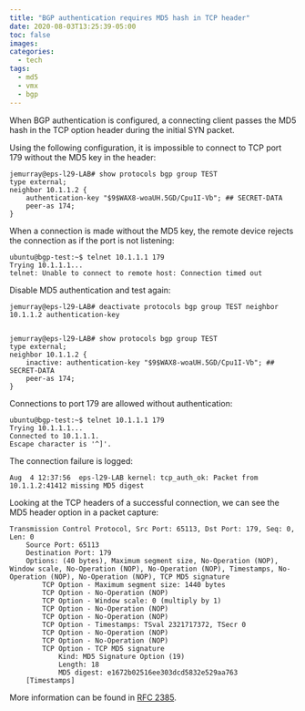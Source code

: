 ```yaml
---
title: "BGP authentication requires MD5 hash in TCP header"
date: 2020-08-03T13:25:39-05:00
toc: false
images:
categories:
  - tech
tags: 
  - md5
  - vmx
  - bgp
---
```


When BGP authentication is configured, a connecting client passes the MD5 hash in the TCP option header during the initial SYN packet.

Using the following configuration, it is impossible to connect to TCP port 179 without the MD5 key in the header:

```
jemurray@eps-l29-LAB# show protocols bgp group TEST
type external;
neighbor 10.1.1.2 {
    authentication-key "$9$WAX8-woaUH.5GD/Cpu1I-Vb"; ## SECRET-DATA
    peer-as 174;
}
```

When a connection is made without the MD5 key, the remote device rejects the connection as if the port is not listening:

```
ubuntu@bgp-test:~$ telnet 10.1.1.1 179
Trying 10.1.1.1...
telnet: Unable to connect to remote host: Connection timed out
```

Disable MD5 authentication and test again:

```
jemurray@eps-l29-LAB# deactivate protocols bgp group TEST neighbor 10.1.1.2 authentication-key


jemurray@eps-l29-LAB# show protocols bgp group TEST
type external;
neighbor 10.1.1.2 {
    inactive: authentication-key "$9$WAX8-woaUH.5GD/Cpu1I-Vb"; ## SECRET-DATA
    peer-as 174;
}
```

Connections to port 179 are allowed without authentication:

```
ubuntu@bgp-test:~$ telnet 10.1.1.1 179
Trying 10.1.1.1...
Connected to 10.1.1.1.
Escape character is '^]'.
```

The connection failure is logged:

```
Aug  4 12:37:56  eps-l29-LAB kernel: tcp_auth_ok: Packet from 10.1.1.2:41412 missing MD5 digest
```

Looking at the TCP headers of a successful connection, we can see the MD5 header option in a packet capture:

```
Transmission Control Protocol, Src Port: 65113, Dst Port: 179, Seq: 0, Len: 0
    Source Port: 65113
    Destination Port: 179
    Options: (40 bytes), Maximum segment size, No-Operation (NOP), Window scale, No-Operation (NOP), No-Operation (NOP), Timestamps, No-Operation (NOP), No-Operation (NOP), TCP MD5 signature
        TCP Option - Maximum segment size: 1440 bytes
        TCP Option - No-Operation (NOP)
        TCP Option - Window scale: 0 (multiply by 1)
        TCP Option - No-Operation (NOP)
        TCP Option - No-Operation (NOP)
        TCP Option - Timestamps: TSval 2321717372, TSecr 0
        TCP Option - No-Operation (NOP)
        TCP Option - No-Operation (NOP)
        TCP Option - TCP MD5 signature
            Kind: MD5 Signature Option (19)
            Length: 18
            MD5 digest: e1672b02516ee303dcd5832e529aa763
    [Timestamps]
```

More information can be found in [RFC 2385](https://tools.ietf.org/html/rfc2385).